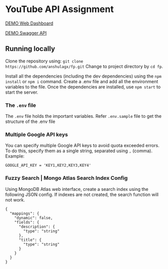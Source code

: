 # YouTube API Assignment

[DEMO Web Dashboard](https://fp-yt.herokuapp.com/)

[DEMO Swagger API](https://fp-yt.herokuapp.com/docs/)

## Running locally

Clone the repository using: `git clone https://github.com/anshulagx/fp.git`
Change to project directory by `cd fp`.

Install all the dependencies (including the dev dependencies) using the `npm install` or `npm i` command. Create a .env file and add all the environment variables to the file. Once the dependencies are installed, use `npm start` to start the server.

### The `.env` file

The `.env` file holds the important variables. Refer `.env.sample` file to get the structure of the .env file

### Multiple Google API keys

You can specify multiple Google API keys to avoid quota exceeded errors. To do this, specify them as a single string, separated using `,` (comma). Example:

`GOOGLE_API_KEY = 'KEY1,KEY2,KEY3,KEY4'`

### Fuzzy Search | Mongo Atlas Search Index Config

Using MongoDB Atlas web interface, create a search index using the following JSON config. If indexes are not created, the search function will not work.

```
{
  "mappings": {
    "dynamic": false,
    "fields": {
      "description": {
        "type": "string"
      },
      "title": {
        "type": "string"
      }
    }
  }
}
```
